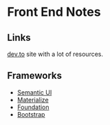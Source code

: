 # Front End Notes

## Links
[dev.to](https://dev.to/aspittel/what-is-a-web-framework-and-why-should-i-use-one-38c0) site with a lot of resources.

## Frameworks

* [Semantic UI](https://semantic-ui.com/)
* [Materialize](https://materializecss.com/)
* [Foundation](https://get.foundation/)
* [Bootstrap](https://getbootstrap.com/)

